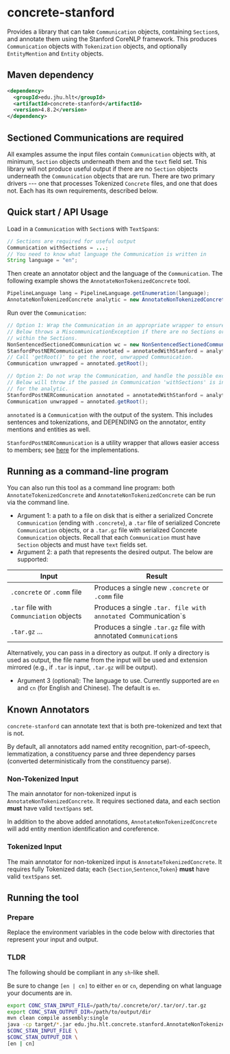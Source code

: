 # concrete-stanford
Provides a library that can take `Communication` objects, containing `Section`s, and
annotate them using the Stanford CoreNLP framework. This produces `Communication` objects
with `Tokenization` objects, and optionally `EntityMention` and `Entity` objects.

## Maven dependency

```xml
<dependency>
  <groupId>edu.jhu.hlt</groupId>
  <artifactId>concrete-stanford</artifactId>
  <version>4.8.2</version>
</dependency>
```

## Sectioned Communications are required

All examples assume the input files contain `Communication` objects
with, at minimum, `Section` objects underneath them and the `text`
field set. This library will not produce useful output if there are no
`Section` objects underneath the `Communication` objects that are run.
There are two primary drivers --- one that processes Tokenized
`Concrete` files, and one that does not.  Each has its own
requirements, described below.

## Quick start / API Usage

Load in a `Communication` with `Section`s with `TextSpan`s:
```java
// Sections are required for useful output
Communication withSections = ...;
// You need to know what language the Communication is written in
String language = "en";
```

Then create an annotator object and the language of the `Communication`. The following
example shows the `AnnotateNonTokenizedConcrete` tool.
```java
PipelineLanguage lang = PipelineLanguage.getEnumeration(language);
AnnotateNonTokenizedConcrete analytic = new AnnotateNonTokenizedConcrete(lang);
```

Run over the `Communication`:
```java
// Option 1: Wrap the Communication in an appropriate wrapper to ensure pre-reqs are handled
// Below throws a MiscommunicationException if there are no Sections or there are Sentences
// within the Sections.
NonSentencedSectionedCommunication wc = new NonSentencedSectionedCommunication(withSections);
StanfordPostNERCommunication annotated = annotatedWithStanford = analytic.annotate(wc);
// Call 'getRoot()' to get the root, unwrapped Communication.
Communication unwrapped = annotated.getRoot();

// Option 2: Do not wrap the Communication, and handle the possible exception.
// Below will throw if the passed in Communication 'withSections' is invalid
// for the analytic.
StanfordPostNERCommunication annotated = annotatedWithStanford = analytic.annotate(withSections);
Communication unwrapped = annotated.getRoot();
```

`annotated` is a `Communication` with the output of the system.
This includes sentences and tokenizations, and DEPENDING on the annotator, entity mentions and entities as well.

`StanfordPostNERCommunication` is a utility wrapper that allows easier access to members; see
[here](src/main/java/edu/jhu/hlt/concrete/stanford/StanfordPostNERCommunication.java) for the implementations.

## Running as a command-line program

You can also run this tool as a command line program: both `AnnotateTokenizedConcrete` and
`AnnotateNonTokenizedConcrete` can be run via the command line.

* Argument 1: a path to a file on disk that is either a serialized Concrete `Communication` (ending with
`.concrete`), a `.tar` file of serialized Concrete `Communication` objects, or a `.tar.gz` file
with serialized Concrete `Communication` objects. Recall that each `Communication` must have
`Section` objects and must have `text` fields set.
* Argument 2: a path that represents the desired output. The below are supported:

| Input                                    | Result                                                           |
| -----------------------------------------|------------------------------------------------------------------|
| `.concrete` or `.comm` file              | Produces a single new `.concrete` or `.comm` file                |
| `.tar` file with `Communciation` objects | Produces a single `.tar. file with annotated `Communication`s    |
| `.tar.gz` ...                            | Produces a single `.tar.gz` file with annotated `Communication`s |


Alternatively, you can pass in a directory as output. If only a directory is
used as output, the file name from the input will be used and extension mirrored
(e.g., if `.tar` is input, `.tar.gz` will be output).

* Argument 3 (optional): The language to use. Currently supported are `en` and `cn` (for English
and Chinese). The default is `en`.

## Known Annotators
`concrete-stanford` can annotate text that is both pre-tokenized and text that is not.

By default, all annotators add named entity recognition, part-of-speech, lemmatization,
a constituency parse and three dependency parses (converted deterministically from the
constituency parse).

### Non-Tokenized Input
The main annotator for non-tokenized input is `AnnotateNonTokenizedConcrete`.
It requires sectioned data, and each section **must** have valid `textSpans` set.

In addition to the above added annotations, `AnnotateNonTokenizedConcrete` will add entity
mention identification and coreference.

### Tokenized Input

The main annotator for non-tokenized input is `AnnotateTokenizedConcrete`.
It requires fully Tokenized data; each {`Section`,`Sentence`,`Token`} **must** have valid `textSpans` set.

## Running the tool
### Prepare
Replace the environment variables in the code below with directories that represent your
input and output.

### TLDR
The following should be compliant in any `sh`-like shell.

Be sure to change `[en | cn]` to either `en` or `cn`,
depending on what language your documents are in.

```sh
export CONC_STAN_INPUT_FILE=/path/to/.concrete/or/.tar/or/.tar.gz
export CONC_STAN_OUTPUT_DIR=/path/to/output/dir
mvn clean compile assembly:single
java -cp target/*.jar edu.jhu.hlt.concrete.stanford.AnnotateNonTokenizedConcrete \
$CONC_STAN_INPUT_FILE \
$CONC_STAN_OUTPUT_DIR \
[en | cn]
```
